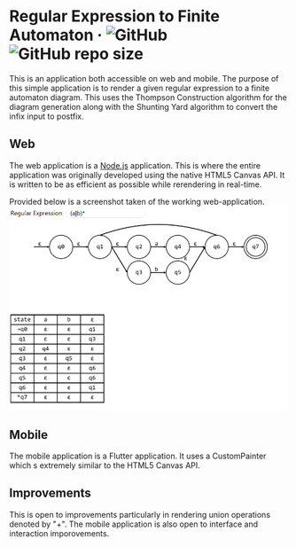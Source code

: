 # Regular Expression to Finite Automaton &middot; ![GitHub](https://img.shields.io/github/license/sevora/regex-to-fa) ![GitHub repo size](https://img.shields.io/github/repo-size/sevora/regex-to-fa)
This is an application both accessible on web and mobile. The purpose of this simple application is to render a given regular expression to a finite automaton diagram. This uses the Thompson Construction algorithm for the diagram generation along with the Shunting Yard algorithm to convert the infix input to postfix.

## Web
The web application is a [Node.js](https://nodejs.org/) application. This is where the entire application was originally developed using the native HTML5 Canvas API. It is written to be as efficient as possible while rerendering in real-time.

Provided below is a screenshot taken of the working web-application.
![Screenshot of Web Version](./screenshots/web.png)

## Mobile
The mobile application is a Flutter application. It uses a CustomPainter which s extremely similar to the HTML5 Canvas API.

## Improvements
This is open to improvements particularly in rendering union operations denoted by "+". The mobile application is also open to interface and interaction imporovements.